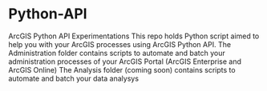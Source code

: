 # Python-API
ArcGIS Python API Experimentations
This repo holds Python script aimed to help you with your ArcGIS processes using ArcGIS Python API. 
The Administration folder contains scripts to automate and batch your administration processes of your ArcGIS Portal (ArcGIS Enterprise and ArcGIS Online)
The Analysis folder (coming soon) contains scripts to automate and batch your data analysys

